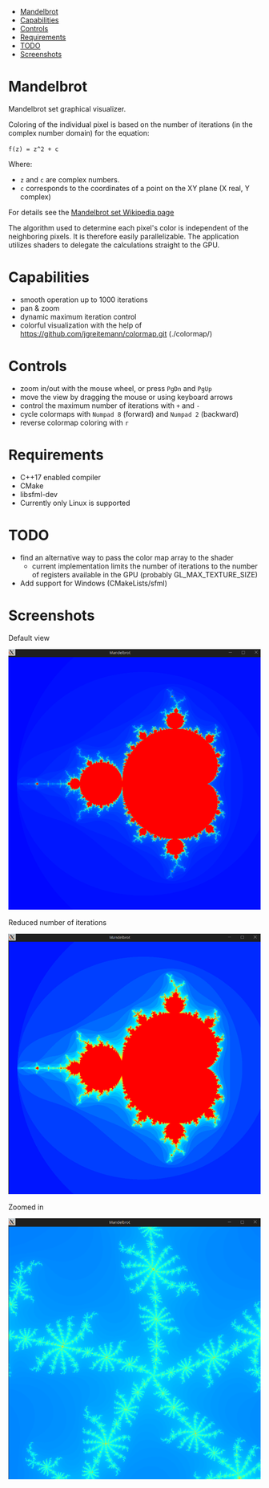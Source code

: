 - [Mandelbrot](#mandelbrot)
- [Capabilities](#capabilities)
- [Controls](#controls)
- [Requirements](#requirements)
- [TODO](#todo)
- [Screenshots](#screenshots)

# Mandelbrot 

Mandelbrot set graphical visualizer.

Coloring of the individual pixel is based on the number of iterations (in the complex number domain) for the equation: 

`f(z) = z^2 + c`

Where:
- `z` and `c` are complex numbers. 
- `c` corresponds to the coordinates of a point on the XY plane (X real, Y complex)


For details see the [Mandelbrot set Wikipedia page](https://en.wikipedia.org/wiki/Mandelbrot_set)


The algorithm used to determine each pixel's color is independent of the neighboring pixels. It is therefore easily parallelizable.
The application utilizes shaders to delegate the calculations straight to the GPU.

# Capabilities

- smooth operation up to 1000 iterations 
- pan & zoom
- dynamic maximum iteration control
- colorful visualization with the help of https://github.com/jgreitemann/colormap.git (./colormap/)

# Controls 

- zoom in/out with the mouse wheel, or press `PgDn` and `PgUp`
- move the view by dragging the mouse or using keyboard arrows
- control the maximum number of iterations with `+` and `-`
- cycle colormaps with `Numpad 8` (forward) and `Numpad 2` (backward)
- reverse colormap coloring with `r`

# Requirements

- C++17 enabled compiler
- CMake
- libsfml-dev
- Currently only Linux is supported

# TODO

- find an alternative way to pass the color map array to the shader
  - current implementation limits the number of iterations to the number of registers available in the GPU (probably GL_MAX_TEXTURE_SIZE)
- Add support for Windows (CMakeLists/sfml)

# Screenshots

Default view

!["imgs/mandelbrot.png"](imgs/mandelbrot.png)

Reduced number of iterations

!["imgs/mandelbrot-less-iterations.png"](imgs/mandelbrot-less-iterations.png)

Zoomed in

!["imgs/mandelbrot-zoomed-in.png"](imgs/mandelbrot-zoomed-in.png)
